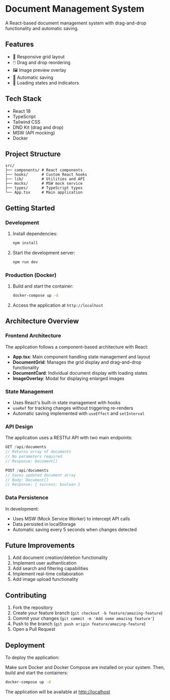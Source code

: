 # Document Management System

A React-based document management system with drag-and-drop functionality and automatic saving.

## Features

- 📱 Responsive grid layout
- 🖱️ Drag and drop reordering
- 🖼️ Image preview overlay
- 💾 Automatic saving
- 🔄 Loading states and indicators

## Tech Stack

- React 18
- TypeScript
- Tailwind CSS
- DND Kit (drag and drop)
- MSW (API mocking)
- Docker

## Project Structure

```
src/
├── components/ # React components
├── hooks/      # Custom React hooks
├── lib/        # Utilities and API
├── mocks/      # MSW mock service
├── types/      # TypeScript types
└── App.tsx     # Main application
```

## Getting Started

### Development

1. Install dependencies:
   ```bash
   npm install
   ```

2. Start the development server:
   ```bash
   npm run dev
   ```

### Production (Docker)

1. Build and start the container:
   ```bash
   docker-compose up -d
   ```

2. Access the application at `http://localhost`

## Architecture Overview

### Frontend Architecture

The application follows a component-based architecture with React:

- **App.tsx**: Main component handling state management and layout
- **DocumentGrid**: Manages the grid display and drag-and-drop functionality
- **DocumentCard**: Individual document display with loading states
- **ImageOverlay**: Modal for displaying enlarged images

### State Management

- Uses React's built-in state management with hooks
- `useRef` for tracking changes without triggering re-renders
- Automatic saving implemented with `useEffect` and `setInterval`

### API Design

The application uses a RESTful API with two main endpoints:

```typescript
GET /api/documents
// Returns array of documents
// No parameters required
// Response: Document[]

POST /api/documents
// Saves updated document array
// Body: Document[]
// Response: { success: boolean }
```

### Data Persistence

In development:
- Uses MSW (Mock Service Worker) to intercept API calls
- Data persisted in localStorage
- Automatic saving every 5 seconds when changes detected

## Future Improvements

1. Add document creation/deletion functionality
2. Implement user authentication
3. Add search and filtering capabilities
4. Implement real-time collaboration
5. Add image upload functionality

## Contributing

1. Fork the repository
2. Create your feature branch (`git checkout -b feature/amazing-feature`)
3. Commit your changes (`git commit -m 'Add some amazing feature'`)
4. Push to the branch (`git push origin feature/amazing-feature`)
5. Open a Pull Request

## Deployment

To deploy the application:

Make sure Docker and Docker Compose are installed on your system. Then, build and start the containers:

```bash
docker-compose up -d
```

The application will be available at [http://localhost](http://localhost)
